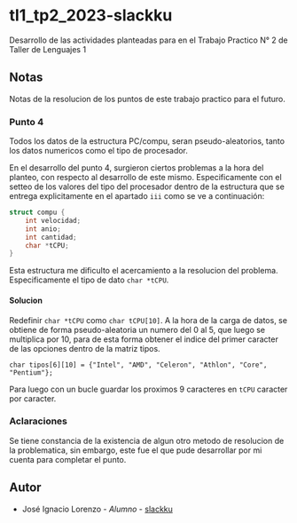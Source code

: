 # tl1_tp2_2023-slackku

Desarrollo de las actividades planteadas para en el Trabajo Practico N° 2 de Taller de Lenguajes 1

## Notas
Notas de la resolucion de los puntos de este trabajo practico para el futuro.

### Punto 4
Todos los datos de la estructura PC/compu, seran pseudo-aleatorios, tanto los datos numericos como el tipo de procesador.

En el desarrollo del punto 4, surgieron ciertos problemas a la hora del planteo, con respecto al desarrollo de este mismo. Especificamente con el setteo de los valores del tipo del procesador dentro de la estructura que se entrega explicitamente en el apartado `iii` como se ve a continuación:

```C
struct compu {
    int velocidad;
    int anio;
    int cantidad;
    char *tCPU;
}
```
Esta estructura me dificulto el acercamiento a la resolucion del problema. Especificamente el tipo de dato  `char *tCPU`.
#### Solucion
Redefinir `char *tCPU` como `char tCPU[10]`. 
A la hora de la carga de datos, se obtiene de forma pseudo-aleatoria un numero del 0 al 5, que luego se multiplica por 10, para de esta forma obtener el indice del primer caracter de las opciones dentro de la matriz tipos.

`char tipos[6][10] = {"Intel", "AMD", "Celeron", "Athlon", "Core", "Pentium"};`

Para luego con un bucle guardar los proximos 9 caracteres en `tCPU` caracter por caracter.

### Aclaraciones
Se tiene constancia de la existencia de algun otro metodo de resolucion de la problematica, sin embargo, este fue el que pude desarrollar por mi cuenta para completar el punto. 

## Autor

- José Ignacio Lorenzo - _Alumno_ - [slackku](https://github.com/slackku)
